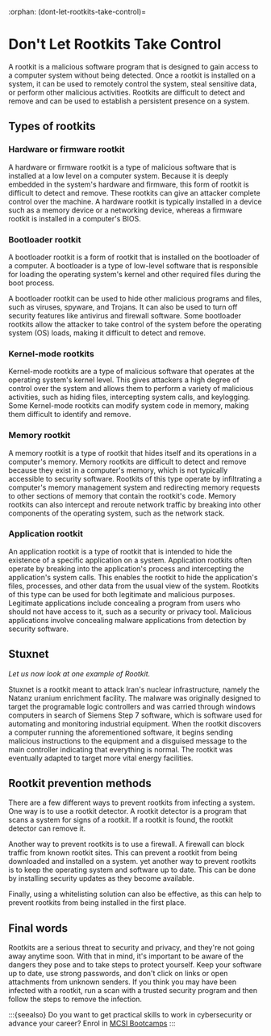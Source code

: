 :orphan:
(dont-let-rootkits-take-control)=

# Don't Let Rootkits Take Control

A rootkit is a malicious software program that is designed to gain access to a computer system without being detected. Once a rootkit is installed on a system, it can be used to remotely control the system, steal sensitive data, or perform other malicious activities. Rootkits are difficult to detect and remove and can be used to establish a persistent presence on a system.

## Types of rootkits

### Hardware or firmware rootkit

A hardware or firmware rootkit is a type of malicious software that is installed at a low level on a computer system. Because it is deeply embedded in the system's hardware and firmware, this form of rootkit is difficult to detect and remove. These rootkits can give an attacker complete control over the machine. A hardware rootkit is typically installed in a device such as a memory device or a networking device, whereas a firmware rootkit is installed in a computer's BIOS.

### Bootloader rootkit

A bootloader rootkit is a form of rootkit that is installed on the bootloader of a computer. A bootloader is a type of low-level software that is responsible for loading the operating system's kernel and other required files during the boot process.

A bootloader rootkit can be used to hide other malicious programs and files, such as viruses, spyware, and Trojans. It can also be used to turn off security features like antivirus and firewall software. Some bootloader rootkits allow the attacker to take control of the system before the operating system (OS) loads, making it difficult to detect and remove.

### Kernel-mode rootkits

Kernel-mode rootkits are a type of malicious software that operates at the operating system's kernel level. This gives attackers a high degree of control over the system and allows them to perform a variety of malicious activities, such as hiding files, intercepting system calls, and keylogging. Some Kernel-mode rootkits can modify system code in memory, making them difficult to identify and remove.

### Memory rootkit

A memory rootkit is a type of rootkit that hides itself and its operations in a computer's memory. Memory rootkits are difficult to detect and remove because they exist in a computer's memory, which is not typically accessible to security software. Rootkits of this type operate by infiltrating a computer's memory management system and redirecting memory requests to other sections of memory that contain the rootkit's code. Memory rootkits can also intercept and reroute network traffic by breaking into other components of the operating system, such as the network stack.

### Application rootkit

An application rootkit is a type of rootkit that is intended to hide the existence of a specific application on a system. Application rootkits often operate by breaking into the application's process and intercepting the application's system calls. This enables the rootkit to hide the application's files, processes, and other data from the usual view of the system. Rootkits of this type can be used for both legitimate and malicious purposes. Legitimate applications include concealing a program from users who should not have access to it, such as a security or privacy tool. Malicious applications involve concealing malware applications from detection by security software.

## Stuxnet

_Let us now look at one example of Rootkit._

Stuxnet is a rootkit meant to attack Iran's nuclear infrastructure, namely the Natanz uranium enrichment facility. The malware was originally designed to target the programable logic controllers and was carried through windows computers in search of Siemens Step 7 software, which is software used for automating and monitoring industrial equipment. When the rootkit discovers a computer running the aforementioned software, it begins sending malicious instructions to the equipment and a disguised message to the main controller indicating that everything is normal. The rootkit was eventually adapted to target more vital energy facilities.

## Rootkit prevention methods

There are a few different ways to prevent rootkits from infecting a system. One way is to use a rootkit detector. A rootkit detector is a program that scans a system for signs of a rootkit. If a rootkit is found, the rootkit detector can remove it.

Another way to prevent rootkits is to use a firewall. A firewall can block traffic from known rootkit sites. This can prevent a rootkit from being downloaded and installed on a system. yet another way to prevent rootkits is to keep the operating system and software up to date. This can be done by installing security updates as they become available.

Finally, using a whitelisting solution can also be effective, as this can help to prevent rootkits from being installed in the first place.

## Final words

Rootkits are a serious threat to security and privacy, and they're not going away anytime soon. With that in mind, it's important to be aware of the dangers they pose and to take steps to protect yourself. Keep your software up to date, use strong passwords, and don't click on links or open attachments from unknown senders. If you think you may have been infected with a rootkit, run a scan with a trusted security program and then follow the steps to remove the infection.

:::{seealso}
Do you want to get practical skills to work in cybersecurity or advance your career? Enrol in [MCSI Bootcamps](https://www.mosse-institute.com/bootcamps.html)
:::

